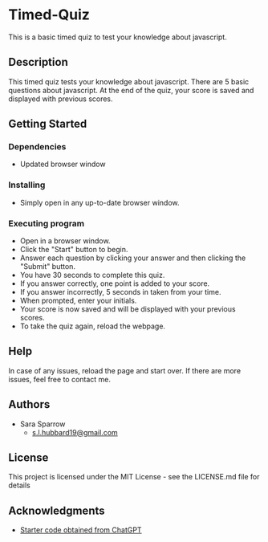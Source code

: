 # Timed-Quiz

This is a basic timed quiz to test your knowledge about javascript.

## Description

This timed quiz tests your knowledge about javascript. There are 5 basic questions about javascript. At the end of the quiz, your score is saved and displayed with previous scores. 

## Getting Started

### Dependencies

* Updated browser window

### Installing

* Simply open in any up-to-date browser window.

### Executing program

* Open in a browser window.
* Click the "Start" button to begin.
* Answer each question by clicking your answer and then clicking the "Submit" button.
* You have 30 seconds to complete this quiz.
* If you answer correctly, one point is added to your score.
* If you answer incorrectly, 5 seconds in taken from your time. 
* When prompted, enter your initials.
* Your score is now saved and will be displayed with your previous scores.
* To take the quiz again, reload the webpage. 

## Help

In case of any issues, reload the page and start over. If there are more issues, feel free to contact me.

## Authors

* Sara Sparrow
    * <s.l.hubbard19@gmail.com>

## License

This project is licensed under the MIT License - see the LICENSE.md file for details

## Acknowledgments

* [Starter code obtained from ChatGPT](https://chat.openai.com/)